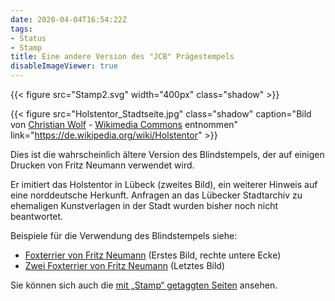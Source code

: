 ```yaml
---
date: 2020-04-04T16:54:22Z
tags:
- Status
- Stamp
title: Eine andere Version des "JCB" Prägestempels
disableImageViewer: true
---
```

{{< figure src="Stamp2.svg" width="400px" class="shadow" >}}

{{< figure src="Holstentor_Stadtseite.jpg" class="shadow" caption="Bild von [Christian Wolf](www.c-w-design.de) - [Wikimedia Commons](https://commons.wikimedia.org/wiki/File:Holstentor_Stadtseite.jpg) entnommen" link="https://de.wikipedia.org/wiki/Holstentor" >}}

Dies ist die wahrscheinlich ältere Version des Blindstempels, der auf einigen Drucken von Fritz Neumann verwendet wird.

Er imitiert das Holstentor in Lübeck (zweites Bild), ein weiterer Hinweis auf eine norddeutsche Herkunft. Anfragen an das Lübecker Stadtarchiv zu ehemaligen Kunstverlagen in der Stadt wurden bisher noch nicht beantwortet.

Beispiele für die Verwendung des Blindstempels siehe:
 * [Foxterrier von Fritz Neumann](/post/zwei-drucke-von-einer-platte-fritz-neumann/) (Erstes Bild, rechte untere Ecke)
 * [Zwei Foxterrier von Fritz Neumann](/post/zwei-hunde-fox-terrier-fritz-neumann/) (Letztes Bild)

Sie können sich auch die [mit „Stamp“ getaggten Seiten](/tags/Stamp) ansehen.

